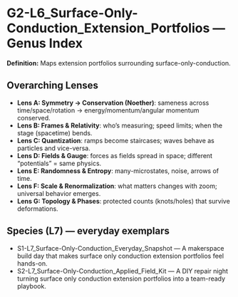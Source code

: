 # G2-L6_Surface-Only-Conduction_Extension_Portfolios — Genus Index
**Definition:** Maps extension portfolios surrounding surface-only-conduction.

## Overarching Lenses

- **Lens A: Symmetry -> Conservation (Noether)**: sameness across time/space/rotation → energy/momentum/angular momentum conserved.
- **Lens B: Frames & Relativity**: who’s measuring; speed limits; when the stage (spacetime) bends.
- **Lens C: Quantization**: ramps become staircases; waves behave as particles and vice-versa.
- **Lens D: Fields & Gauge**: forces as fields spread in space; different “potentials” = same physics.
- **Lens E: Randomness & Entropy**: many-microstates, noise, arrows of time.
- **Lens F: Scale & Renormalization**: what matters changes with zoom; universal behavior emerges.
- **Lens G: Topology & Phases**: protected counts (knots/holes) that survive deformations.

## Species (L7) — everyday exemplars
- S1-L7_Surface-Only-Conduction_Everyday_Snapshot — A makerspace build day that makes surface only conduction extension portfolios feel hands-on.
- S2-L7_Surface-Only-Conduction_Applied_Field_Kit — A DIY repair night turning surface only conduction extension portfolios into a team-ready playbook.
